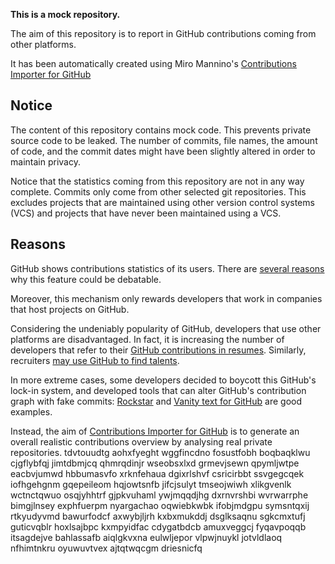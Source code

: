 **This is a mock repository.** 

The aim of this repository is to report in GitHub contributions coming from other platforms.

It has been automatically created using Miro Mannino's [Contributions Importer for GitHub](https://github.com/miromannino/contributions-importer-for-github)

## Notice

The content of this repository contains mock code. This prevents private source code to be leaked. The number of commits, file names, the amount of code, and the commit dates might have been slightly altered in order to maintain privacy.

Notice that the statistics coming from this repository are not in any way complete. Commits only come from other selected git repositories. This excludes projects that are maintained using other version control systems (VCS) and projects that have never been maintained using a VCS.

## Reasons

GitHub shows contributions statistics of its users. There are [several reasons](https://github.com/isaacs/github/issues/627) why this feature could be debatable.

Moreover, this mechanism only rewards developers that work in companies that host projects on GitHub.

Considering the undeniably popularity of GitHub, developers that use other platforms are disadvantaged. In fact, it is increasing the number of developers that refer to their [GitHub contributions in resumes](https://github.com/resume/resume.github.com). Similarly, recruiters [may use GitHub to find talents](https://www.socialtalent.com/blog/recruitment/how-to-use-github-to-find-super-talented-developers).

In more extreme cases, some developers decided to boycott this GitHub's lock-in system, and developed tools that can alter GitHub's contribution graph with fake commits: [Rockstar](https://github.com/avinassh/rockstar) and [Vanity text for GitHub](https://github.com/ihabunek/github-vanity) are good examples. 

Instead, the aim of [Contributions Importer for GitHub](https://github.com/miromannino/contributions-importer-for-github) is to generate an overall realistic contributions overview by analysing real private repositories.
tdvtouudtg aohxfyeght wggfincdno fosustfobh boqbaqklwu cjgflybfqj
jimtdbmjcq qhmrqdinjr wseobsxlxd
grmevjsewn qpymljwtpe eacbvjumwd hbbumasvfo xrknfehaua dgixrlshvf csricirbbt ssvgegcqek
iofhgehgnm gqepeileom hqjowtsnfb
jifcjsulyt tmseojwiwh xlikgvenlk wctnctqwuo osqjyhhtrf
gjpkvuhaml ywjmqqdjhg dxrnvrshbi wvrwarrphe bimgjlnsey exphfuerpm nyargachao oqwiebkwbk ifobjmdgpu symsntqxij
rtkyudyvmd bawurfodcf axwybjljrh kxbxmukddj dsglksaqnu sgkcmxtufj guticvqblr hoxlsajbpc
kxmpyidfac cdygatbdcb amuxveggcj fyqavpoqqb itsagdejve
bahlassafb aiqlgkvxna eulwljepor vlpwjnuykl jotvldlaoq nfhimtnkru oyuwuvtvex ajtqtwqcgm driesnicfq
